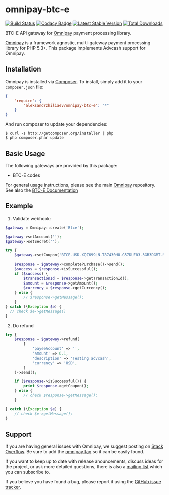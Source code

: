 # omnipay-btc-e
[![Build Status](https://travis-ci.org/aleksandrzhiliaev/omnipay-btc-e.svg?branch=master)](https://travis-ci.org/aleksandrzhiliaev/omnipay-btc-e)
[![Codacy Badge](https://api.codacy.com/project/badge/Grade/95c32cb06d414446a6a3e960f48152e5)](https://www.codacy.com/app/sassoftinc/omnipay-btc-e?utm_source=github.com&amp;utm_medium=referral&amp;utm_content=aleksandrzhiliaev/omnipay-btc-e&amp;utm_campaign=Badge_Grade)
[![Latest Stable Version](https://poser.pugx.org/aleksandrzhiliaev/omnipay-btc-e/v/stable)](https://packagist.org/packages/aleksandrzhiliaev/omnipay-btc-e)
[![Total Downloads](https://poser.pugx.org/aleksandrzhiliaev/omnipay-btc-e/downloads)](https://packagist.org/packages/aleksandrzhiliaev/omnipay-btc-e)

BTC-E API gateway for [Omnipay](https://github.com/thephpleague/omnipay) payment processing library.

[Omnipay](https://github.com/omnipay/omnipay) is a framework agnostic, multi-gateway payment
processing library for PHP 5.3+. This package implements Advcash support for Omnipay.

## Installation

Omnipay is installed via [Composer](http://getcomposer.org/). To install, simply add it
to your `composer.json` file:

```json
{
    "require": {
        "aleksandrzhiliaev/omnipay-btc-e": "*"
    }
}
```

And run composer to update your dependencies:

    $ curl -s http://getcomposer.org/installer | php
    $ php composer.phar update

## Basic Usage

The following gateways are provided by this package:

* BTC-E codes

For general usage instructions, please see the main [Omnipay](https://github.com/omnipay/omnipay)
repository. See also the [BTC-E Documentation](https://btc-e.com/api/3/docs#main)

## Example
1. Validate webhook:
```php
$gateway = Omnipay::create('Btce');

$gateway->setAccount('');
$gateway->setSecret('');

try {
    $gateway->setCoupon('BTCE-USD-XQZ699LN-T87430H8-G57DUF03-3GB3DGMT-M58JC8SV');
    
    $response = $gateway->completePurchase()->send();
    $success = $response->isSuccessful();
    if ($success) {
        $transactionId = $response->getTransactionId();
        $amount = $response->getAmount();
        $currency = $response->getCurrency();
    } else {
        // $response->getMessage();
    }
} catch (\Exception $e) {
  // check $e->getMessage()
}
```

2. Do refund
```php
try {
    $response = $gateway->refund(
        [
            'payeeAccount' => '',
            'amount' => 0.1,
            'description' => 'Testing advcash',
            'currency' => 'USD',
        ]
    )->send();

    if ($response->isSuccessful()) {
        print $response->getCoupon();
    } else {
        // check $response->getMessage();
    }

} catch (\Exception $e) {
    // check $e->getMessage();
}
```

## Support

If you are having general issues with Omnipay, we suggest posting on
[Stack Overflow](http://stackoverflow.com/). Be sure to add the
[omnipay tag](http://stackoverflow.com/questions/tagged/omnipay) so it can be easily found.

If you want to keep up to date with release anouncements, discuss ideas for the project,
or ask more detailed questions, there is also a [mailing list](https://groups.google.com/forum/#!forum/omnipay) which
you can subscribe to.

If you believe you have found a bug, please report it using the [GitHub issue tracker](https://github.com/aleksandrzhiliaev/omnipay-nixmoney/issues).
